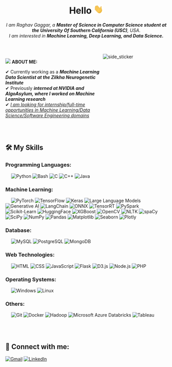 <h1 align="center">Hello <img src="https://raw.githubusercontent.com/ABSphreak/ABSphreak/master/gifs/Hi.gif" width="30px"></h1>
<p align="center">
  <em>
    I am Raghav Gaggar, a <b>Master of Science in Computer Science student at the University Of Southern California (USC)</b>, USA</a>. <br>
    I am interested in <b>Machine Learning, Deep Learning, and Data Science.</b>
  </em>
</p>
<br><br>
<img align="right" width=200px height=200px alt="side_sticker" src="https://media.giphy.com/media/TEnXkcsHrP4YedChhA/giphy.gif" />

<img src="https://media.giphy.com/media/iY8CRBdQXODJSCERIr/giphy.gif" width="30px">&nbsp;**ABOUT ME:**

✔ Currently working as a ***Machine Learning Data Scientist at the Zilkha Neurogenetic Institute*** <br>
✔ Previously ***interned at NVIDIA and AlgoAsylum, where I worked on Machine Learning research***<br>
✔ <ins>*I am looking for internship/full-time opportunities in Machine Learning/Data Science/Software Engineering domains*</ins><br>

<br><br>
## 🛠️ My Skills

### Programming Languages:
&emsp;
![Python](https://img.shields.io/badge/Python-logo?logo=python&logoColor=white&color=blue)
![Bash](https://img.shields.io/badge/Bash-logo?logo=gnu-bash&logoColor=white&color=DarkGreen)
![C](https://img.shields.io/badge/C-logo?logo=c&logoColor=white&color=blue)
![C++](https://img.shields.io/badge/C++-logo?logo=c%2B%2B&logoColor=white&color=blue)
![Java](https://img.shields.io/badge/Java-logo?logo=java&logoColor=white&color=orange)

### Machine Learning:
&emsp;
![PyTorch](https://img.shields.io/badge/PyTorch-logo?logo=pytorch&logoColor=white&color=red)
![TensorFlow](https://img.shields.io/badge/TensorFlow-logo?logo=tensorflow&logoColor=white&color=orange)
![Keras](https://img.shields.io/badge/Keras-logo?logo=keras&logoColor=white&color=red)
![Large Language Models](https://img.shields.io/badge/Large%20Language%20Models-ff69b4?logo=large-language-models&logoColor=white&color=ff69b4)
![Generative AI](https://img.shields.io/badge/Generative%20AI-ff4500?logo=generative-ai&logoColor=white&color=ff4500)
![LangChain](https://img.shields.io/badge/LangChain-blue?logo=langchain&logoColor=white&color=blue)
![ONNX](https://img.shields.io/badge/ONNX-005CED?logo=onnx&logoColor=white&color=005CED)
![TensorRT](https://img.shields.io/badge/TensorRT-76B900?logo=nvidia&logoColor=white&color=76B900)
![PySpark](https://img.shields.io/badge/PySpark-e25a1c?logo=apache-spark&logoColor=white&color=e25a1c)
![Scikit-Learn](https://img.shields.io/badge/scikit--learn-logo?logo=scikit-learn&logoColor=white&color=blue)
![HuggingFace](https://img.shields.io/badge/Transformers-logo?logo=hugging%20face&logoColor=white&color=yellow)
![XGBoost](https://img.shields.io/badge/XGBoost-logo?logo=xgboost&logoColor=white&color=blue)
![OpenCV](https://img.shields.io/badge/OpenCV-logo?logo=opencv&logoColor=white&color=blueviolet)
![NLTK](https://img.shields.io/badge/NLTK-logo?logo=nltk&logoColor=white&color=green)
![spaCy](https://img.shields.io/badge/spaCy-logo?logo=spaCy&logoColor=white&color=blue)
![SciPy](https://img.shields.io/badge/SciPy-logo?logo=scipy&logoColor=white&color=purple)
![NumPy](https://img.shields.io/badge/NumPy-logo?logo=numpy&logoColor=white&color=blue)
![Pandas](https://img.shields.io/badge/Pandas-logo?logo=pandas&logoColor=white&color=blue)
![Matplotlib](https://img.shields.io/badge/Matplotlib-logo?logo=matplotlib&logoColor=white&color=blue)
![Seaborn](https://img.shields.io/badge/Seaborn-logo?logo=seaborn&logoColor=white&color=blue)
![Plotly](https://img.shields.io/badge/Plotly-3F4F75?logo=plotly&logoColor=white&color=3F4F75)

### Database:
&emsp;
![MySQL](https://img.shields.io/badge/MySQL-logo?logo=mysql&logoColor=white&color=blue)
![PostgreSQL](https://img.shields.io/badge/PostgreSQL-logo?logo=postgresql&logoColor=white&color=blue)
![MongoDB](https://img.shields.io/badge/MongoDB-logo?logo=mongodb&logoColor=white&color=green)

### Web Technologies:
&emsp;
![HTML](https://img.shields.io/badge/HTML-logo?logo=html5&logoColor=white&color=orange)
![CSS](https://img.shields.io/badge/CSS-logo?logo=css3&logoColor=white&color=blue)
![JavaScript](https://img.shields.io/badge/JavaScript-logo?logo=javascript&logoColor=white&color=yellow)
![Flask](https://img.shields.io/badge/Flask-logo?logo=flask&logoColor=white&color=black)
![D3.js](https://img.shields.io/badge/D3.js-logo?logo=d3.js&logoColor=white&color=orange)
![Node.js](https://img.shields.io/badge/Node.js-logo?logo=node.js&logoColor=white&color=green)
![PHP](https://img.shields.io/badge/PHP-logo?logo=php&logoColor=white&color=blue)

### Operating Systems:
&emsp;
![Windows](https://img.shields.io/badge/Windows-logo?logo=windows&logoColor=white&color=blue)
![Linux](https://img.shields.io/badge/Linux-logo?logo=linux&logoColor=white&color=purple)

### Others:
&emsp;
![Git](https://img.shields.io/badge/Git-logo?logo=git&logoColor=white&color=orange)
![Docker](https://img.shields.io/badge/Docker-logo?logo=docker&logoColor=white&color=blue)
![Hadoop](https://img.shields.io/badge/Hadoop-logo?logo=apache-hadoop&logoColor=white&color=yellow)
![Microsoft Azure Databricks](https://img.shields.io/badge/Azure%20Databricks-FF3621?logo=databricks&logoColor=white&color=0078D4)
![Tableau](https://img.shields.io/badge/Tableau-logo?logo=tableau&logoColor=white&color=black)

<br><br>
## 🤝 Connect with me:
<p align="left">
	<a href="mailto:gaggar@usc.edu"><img img src="https://img.shields.io/badge/gmail-%23EA4335.svg?style=plastic&logo=gmail&logoColor=white" alt="Gmail"/></a>
	<a href="https://www.linkedin.com/in/raghav-gaggar/"><img src="https://img.shields.io/badge/linkedin-%230A66C2.svg?style=plastic&logo=linkedin&logoColor=white" alt="LinkedIn"/></a>
</p>
</p>

